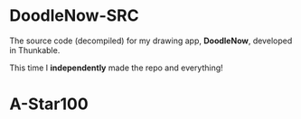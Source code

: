 # DoodleNow-SRC

The source code (decompiled) for my drawing app, **DoodleNow**, developed in Thunkable.

This time I **independently** made the repo and everything!
# A-Star100
